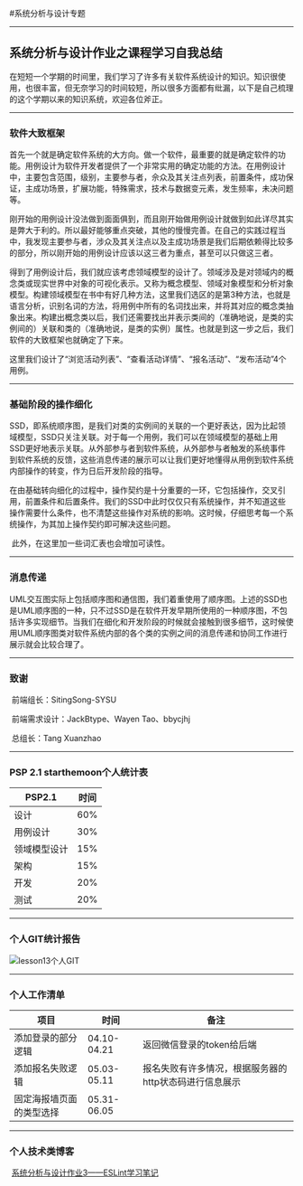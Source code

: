 #系统分析与设计专题

---



## 系统分析与设计作业之课程学习自我总结

​	在短短一个学期的时间里，我们学习了许多有关软件系统设计的知识。知识很使用，也很丰富，但无奈学习的时间较短，所以很多方面都有纰漏，以下是自己梳理的这个学期以来的知识系统，欢迎各位斧正。



---

###  软件大致框架

​	首先一个就是确定软件系统的大方向。做一个软件，最重要的就是确定软件的功能。用例设计为软件开发者提供了一个非常实用的确定功能的方法。在用例设计中，主要包含范围，级别，主要参与者，佘众及其关注点列表，前置条件，成功保证，主成功场景，扩展功能，特殊需求，技术与数据变元素，发生频率，未决问题等。

​	刚开始的用例设计没法做到面面俱到，而且刚开始做用例设计就做到如此详尽其实是弊大于利的。所以最好能够重点突破，其他的慢慢完善。在自己的实践过程当中，我发现主要参与者，涉众及其关注点以及主成功场景是我们后期依赖得比较多的部分，所以刚开始的用例设计应该以这三者为重点，甚至可以只做这三者。

​	得到了用例设计后，我们就应该考虑领域模型的设计了。领域涉及是对领域内的概念类或现实世界中对象的可视化表示。又称为概念模型、领域对象模型和分析对象模型。构建领域模型在书中有好几种方法，这里我们选区的是第3种方法，也就是语言分析，识别名词的方法，将用例中所有的名词找出来，并将其对应的概念类抽象出来。构建出概念类以后，我们还需要找出并表示类间的（准确地说，是类的实例间的）关联和类的（准确地说，是类的实例）属性。也就是到这一步之后，我们软件的大致框架也就确定了下来。

​	这里我们设计了“浏览活动列表”、“查看活动详情”、“报名活动”、“发布活动”4个用例。



---

### 基础阶段的操作细化

​	SSD，即系统顺序图，是我们对类的实例间的关联的一个更好表达，因为比起领域模型，SSD只关注关联。对于每一个用例，我们可以在领域模型的基础上用SSD更好地表示关联。从外部参与者到软件系统，从外部参与者触发的系统事件到软件系统的反馈，这些消息传递的展示可以让我们更好地懂得从用例到软件系统内部操作的转变，作为日后开发阶段的指导。

​	在由基础转向细化的过程中，操作契约是十分重要的一环，它包括操作，交叉引用，前置条件和后置条件。我们的SSD中此时仅仅只有系统操作，并不知道这些操作需要什么条件，也不清楚这些操作对系统的影响。这时候，仔细思考每一个系统操作，为其加上操作契约即可解决这些问题。

​	此外，在这里加一些词汇表也会增加可读性。



---

### 消息传递

​	UML交互图实际上包括顺序图和通信图，我们着重使用了顺序图。上述的SSD也是UML顺序图的一种，只不过SSD是在软件开发早期所使用的一种顺序图，不包括许多实现细节。当我们在细化和开发阶段的时候就会接触到很多细节，这时候使用UML顺序图类对软件系统内部的各个类的实例之间的消息传递和协同工作进行展示就会比较合理了。



---

### 致谢

​	前端组长：SitingSong-SYSU

​	前端需求设计：JackBtype、Wayen Tao、bbycjhj

​	总组长：Tang Xuanzhao



---

### PSP 2.1 starthemoon个人统计表

| PSP2.1       | 时间 |
| ------------ | ---- |
| 设计         | 60%  |
| 用例设计     | 30%  |
| 领域模型设计 | 15%  |
| 架构         | 15%  |
| 开发         | 20%  |
| 测试         | 20%  |



---

### 个人GIT统计报告

![lesson13个人GIT](https:\\starthemoon.github.io\images\lesson13个人GIT.JPG)



---

### 个人工作清单

| 项目                     | 时间        | 备注                                                   |
| ------------------------ | ----------- | ------------------------------------------------------ |
| 添加登录的部分逻辑       | 04.10-04.21 | 返回微信登录的token给后端                              |
| 添加报名失败逻辑         | 05.03-05.11 | 报名失败有许多情况，根据服务器的http状态码进行信息展示 |
| 固定海报墙页面的类型选择 | 05.31-06.05 |                                                        |



---

### 个人技术类博客

​	[系统分析与设计作业3——ESLint学习笔记](https://starthemoon.github.io/blog/系统分析与设计hw3/)